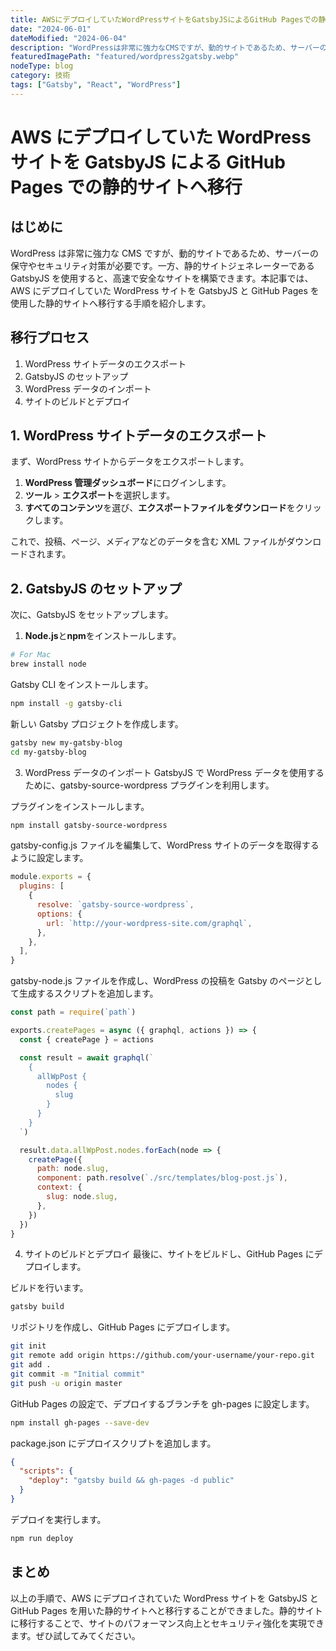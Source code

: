 ```yaml
---
title: AWSにデプロイしていたWordPressサイトをGatsbyJSによるGitHub Pagesでの静的サイトへ移行
date: "2024-06-01"
dateModified: "2024-06-04"
description: "WordPressは非常に強力なCMSですが、動的サイトであるため、サーバーの保守やセキュリティ対策が必要です。一方、静的サイトジェネレーターであるGatsbyJSを使用すると、高速で安全なサイトを構築できます。本記事では、AWSにデプロイしていたWordPressサイトをGatsbyJSとGitHub Pagesを使用した静的サイトへ移行する手順を紹介します。"
featuredImagePath: "featured/wordpress2gatsby.webp"
nodeType: blog
category: 技術
tags: ["Gatsby", "React", "WordPress"]
---
```


# AWS にデプロイしていた WordPress サイトを GatsbyJS による GitHub Pages での静的サイトへ移行

## はじめに

WordPress は非常に強力な CMS ですが、動的サイトであるため、サーバーの保守やセキュリティ対策が必要です。一方、静的サイトジェネレーターである GatsbyJS を使用すると、高速で安全なサイトを構築できます。本記事では、AWS にデプロイしていた WordPress サイトを GatsbyJS と GitHub Pages を使用した静的サイトへ移行する手順を紹介します。

## 移行プロセス

1. WordPress サイトデータのエクスポート
2. GatsbyJS のセットアップ
3. WordPress データのインポート
4. サイトのビルドとデプロイ

## 1. WordPress サイトデータのエクスポート

まず、WordPress サイトからデータをエクスポートします。

1. **WordPress 管理ダッシュボード**にログインします。
2. **ツール** > **エクスポート**を選択します。
3. **すべてのコンテンツ**を選び、**エクスポートファイルをダウンロード**をクリックします。

これで、投稿、ページ、メディアなどのデータを含む XML ファイルがダウンロードされます。

## 2. GatsbyJS のセットアップ

次に、GatsbyJS をセットアップします。

1. **Node.js**と**npm**をインストールします。

```bash
# For Mac
brew install node
```

Gatsby CLI をインストールします。

```bash
npm install -g gatsby-cli
```

新しい Gatsby プロジェクトを作成します。

```bash
gatsby new my-gatsby-blog
cd my-gatsby-blog
```

3. WordPress データのインポート
   GatsbyJS で WordPress データを使用するために、gatsby-source-wordpress プラグインを利用します。

プラグインをインストールします。

```bash
npm install gatsby-source-wordpress
```

gatsby-config.js ファイルを編集して、WordPress サイトのデータを取得するように設定します。

```javascript
module.exports = {
  plugins: [
    {
      resolve: `gatsby-source-wordpress`,
      options: {
        url: `http://your-wordpress-site.com/graphql`,
      },
    },
  ],
}
```

gatsby-node.js ファイルを作成し、WordPress の投稿を Gatsby のページとして生成するスクリプトを追加します。

```javascript
const path = require(`path`)

exports.createPages = async ({ graphql, actions }) => {
  const { createPage } = actions

  const result = await graphql(`
    {
      allWpPost {
        nodes {
          slug
        }
      }
    }
  `)

  result.data.allWpPost.nodes.forEach(node => {
    createPage({
      path: node.slug,
      component: path.resolve(`./src/templates/blog-post.js`),
      context: {
        slug: node.slug,
      },
    })
  })
}
```

4. サイトのビルドとデプロイ
   最後に、サイトをビルドし、GitHub Pages にデプロイします。

ビルドを行います。

```bash
gatsby build
```

リポジトリを作成し、GitHub Pages にデプロイします。

```bash
git init
git remote add origin https://github.com/your-username/your-repo.git
git add .
git commit -m "Initial commit"
git push -u origin master
```

GitHub Pages の設定で、デプロイするブランチを gh-pages に設定します。

```bash
npm install gh-pages --save-dev
```

package.json にデプロイスクリプトを追加します。

```json
{
  "scripts": {
    "deploy": "gatsby build && gh-pages -d public"
  }
}
```

デプロイを実行します。

```bash
npm run deploy
```

## まとめ

以上の手順で、AWS にデプロイされていた WordPress サイトを GatsbyJS と GitHub Pages を用いた静的サイトへと移行することができました。静的サイトに移行することで、サイトのパフォーマンス向上とセキュリティ強化を実現できます。ぜひ試してみてください。
